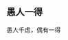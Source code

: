 <!--
+++
css = []
date = "2016-05-16T16:00:17+08:00"
description = "关于"
disqus = false
draft = false
highlight = true
scripts = []
tags = ["技术", "关于"]
title = "关于"

+++
-->
## 愚人一得
愚人千虑，偶有一得